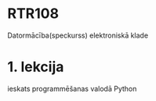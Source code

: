 # RTR108
Datormācība(speckurss) elektroniskā klade
# 1. lekcija
ieskats programmēšanas valodā Python
